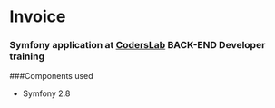 # Invoice

### **Symfony** application at <a target="_blank" href="http://coderslab.pl">CodersLab</a> **BACK-END Developer** training

###Components used
* Symfony 2.8